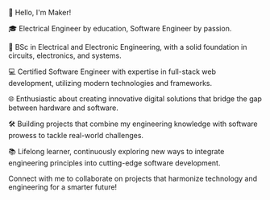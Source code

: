 👋 Hello, I'm Maker!

🎓 Electrical Engineer by education, Software Engineer by passion.

🔌 BSc in Electrical and Electronic Engineering, with a solid foundation in circuits, electronics, and systems.

💻 Certified Software Engineer with expertise in full-stack web development, utilizing modern technologies and frameworks.

🌐 Enthusiastic about creating innovative digital solutions that bridge the gap between hardware and software.

🛠️ Building projects that combine my engineering knowledge with software prowess to tackle real-world challenges.

📚 Lifelong learner, continuously exploring new ways to integrate engineering principles into cutting-edge software development.

Connect with me to collaborate on projects that harmonize technology and engineering for a smarter future!
